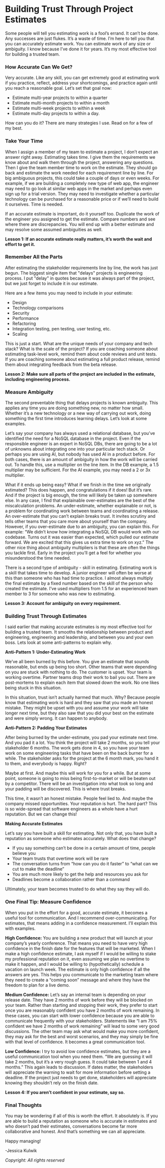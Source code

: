 # Building Trust Through Project Estimates

Some people will tell you estimating work is a fool’s errand. It can’t be done. Any successes are just flukes. It’s a waste of time. I’m here to tell you that you can accurately estimate work. You can estimate work of any size or ambiguity. I know because I’ve done it for years. It’s my most effective tool for building a trusted team.

### How Accurate Can We Get?

Very accurate. Like any skill, you can get extremely good at estimating work if you practice, reflect, address your shortcomings, and practice again until you reach a reasonable goal. Let’s set that goal now:

* Estimate multi-year projects to within a quarter
* Estimate multi-month projects to within a month
* Estimate multi-week projects to within a week
* Estimate multi-day projects to within a day.

How can you do it? There are many strategies I use. Read on for a few of my best.

### Take Your Time

When I assign a member of my team to estimate a project, I don’t expect an answer right away. Estimating takes time. I give them the requirements we know about and walk them through the project, answering any questions. Then I give the team member time to work on the estimate. They should go back and estimate the work needed for each requirement line by line. For big ambiguous projects, this could take a couple of days or even weeks. For example, if we are building a completely new type of web app, the engineer may need to go look at similar web apps in the market and perhaps even sign up for a trial version. They may need to investigate whether a particular technology can be purchased for a reasonable price or if we’ll need to build it ourselves. Time is needed.

If an accurate estimate is important, do it yourself too. Duplicate the work of the engineer you assigned to get the estimate. Compare numbers and see where there are discrepancies. You will end up with a better estimate and may resolve some assumed ambiguities as well.

**Lesson 1: If an accurate estimate really matters, it’s worth the wait and effort to get it.**

### Remember All the Parts

After estimating the stakeholder requirements line by line, the work has just begun. The biggest single item that "delays" projects is engineering process. I put "delay" in quotes because it was always part of the project, but we just forget to include it in our estimate.

Here are a few items you may need to include in your estimate:

* Design
* Technology comparisons
* Security
* Performance
* Refactoring
* Integration testing, pen testing, user testing, etc.
* Scaling

This is just a start. What are the unique needs of your company and tech stack? What is the scale of the project? If you are coaching someone about estimating task-level work, remind them about code reviews and unit tests. If you are coaching someone about estimating a full product release, remind them about integrating feedback from the beta release.

**Lesson 2: Make sure all parts of the project are included in the estimate, including engineering process.**

### Measure Ambiguity

The second preventable thing that delays projects is known ambiguity. This applies any time you are doing something new, no matter how small. Whether it’s a new technology or a new way of carrying out work, doing something the first time introduces learning delays. Let’s look at some examples.

Let’s say your company has always used a relational database, but you’ve identified the need for a NoSQL database in the project. Even if the responsible engineer is an expert in NoSQL DBs, there are going to be a lot of unknowns about integrating one into your particular tech stack. Or perhaps you are using AI, but nobody has used AI in a product before. For both cases, there is an amount of ambiguity in how the work will be carried out. To handle this, use a multiplier on the line item. In the DB example, a 1.5 multiplier may be sufficient. For the AI example, you may need a 2 or 3x multiplier.

What if it ends up being easy? What if we finish in the time we originally estimated? This does happen, and congratulations if it does! But it’s rare. And if the project is big enough, the time will likely be taken up somewhere else. In any case, I find that explainable over-estimates are the best of the miscalculation problems. An under-estimate, whether explainable or not, is a problem for coordinating work between teams and coordinating a release. An over-estimate that you can’t explain breaks trust. It invites scrutiny and tells other teams that you care more about yourself than the company. However, if you over-estimate due to an ambiguity, you can explain this. For example: “We didn’t know how integrating a NoSQL DB would work with our codebase. Turns out it was easier than expected, which pulled our estimate forward. We are excited that this gives us extra time to work on xyz.” The other nice thing about ambiguity multipliers is that these are often the things you tackle first. Early in the project you’ll get a feel for whether you misunderstood the time needed.

There is a second type of ambiguity - skill in estimating. Estimating work is a skill that takes time to develop. A junior engineer will often be worse at this than someone who has had time to practice. I almost always multiply the final estimate by a fixed number based on the skill of the person who created the estimate. I’ve used multipliers from 1.5 for an experienced team member to 3 for someone who was new to estimating.

**Lesson 3: Account for ambiguity on every requirement.**

### Building Trust Through Estimates

I said earlier that making accurate estimates is my most effective tool for building a trusted team. It smooths the relationship between product and engineering, engineering and leadership, and between you and your own boss. Lets look at some anti-patterns to explain why.

**Anti-Pattern 1: Under-Estimating Work**

We’ve all been burned by this before. You give an estimate that sounds reasonable, but ends up being too short. Other teams that were depending on you are stuck with nothing to do. The customer is upset. Your team is working overtime. Partner teams drop their work to bail you out. There are post-mortems to explain each item that slowed down the work. No one likes being stuck in this situation.

In this situation, trust isn’t actually harmed that much. Why? Because people know that estimating work is hard and they saw that you made an honest mistake. They might be upset with you and assume your work will take longer next time, but they also saw that you did your best on the estimate and were simply wrong. It can happen to anybody.

**Anti-Pattern 2: Padding Your Estimates**

After being burned by the under-estimate, you pad your estimate next time. And you pad it a lot. You think the project will take 2 months, so you tell your stakeholder 6 months. The work gets done in 4, so you have your team work on some engineering tasks that have been on the back burner for a while. The stakeholder asks for the project at the 6 month mark, you hand it to them, and everybody is happy. Right?

Maybe at first. And maybe this will work for you for a while. But at some point, someone is going to miss being first-to-market or will be beaten out by a competitor. There will be an investigation into what took so long and your padding will be discovered. This is where trust breaks.

This time, it wasn’t an honest mistake. People feel lied to. And maybe the company missed opportunities. Your reputation is hurt. The hard part? This is so wide-spread that software engineers as a whole have a hurt reputation. But we can change this!

**Making Accurate Estimates**

Let’s say you have built a skill for estimating. Not only that, you have built a reputation as someone who estimates accurately. What does that change?

* If you say something can’t be done in a certain amount of time, people believe you
* Your team trusts that overtime work will be rare
* The conversation turns from “how can you do it faster” to “what can we cut to make the deadline”
* You are much more likely to get the help and resources you ask for
* Deadlines become a collaboration rather than a command

Ultimately, your team becomes trusted to do what they say they will do.

### One Final Tip: Measure Confidence

When you put in the effort for a good, accurate estimate, it becomes a useful tool for communication. And I recommend over-communicating. For estimates, that means adding in a confidence measurement. I’ll explain this with examples.

**High Confidence:** You are building a new product that will launch at your company’s yearly conference. That means you need to have very high confidence in the finish date for the features that will be marketed. When I make a high confidence estimate, I ask myself if I would be willing to stake my professional reputation on it, even assuming we plan no overtime to make it happen, and I would be willing to (hypothetically) schedule a vacation on launch week. The estimate is only high confidence if all the answers are yes. This helps you communicate to the marketing team where they need to create a “coming soon” message and where they have the freedom to plan for a live demo.

**Medium Confidence:** Let’s say an internal team is depending on your release date. They have 2 months of work before they will be blocked on your team. Rather than starting and stopping their work, they prefer to start once you are reasonably confident you have 2 months of work remaining. In these cases, you can start with lower confidence because you are able to communicate frequently with your stakeholders. Statements like “I am 75% confident we have 2 months of work remaining” will lead to some very good discussions. The other team may ask what would make you more confident, they may ask for the best and worst scenarios, and they may simply be fine with that level of confidence. It becomes a great communication tool.

**Low Confidence:** I try to avoid low confidence estimates, but they are a useful communication tool when you need them. “We are guessing it will take 2 months, but it’s a very rough guess. It could take between 1 and 4 months.” This again leads to discussion. If dates matter, the stakeholders will appreciate the warning to wait for more information before setting a deadline. If the project just needs to get done, stakeholders will appreciate knowing they shouldn’t rely on the finish date.

**Lesson 4: If you aren’t confident in your estimate, say so.**

### Final Thoughts

You may be wondering if all of this is worth the effort. It absolutely is. If you are able to build a reputation as someone who is accurate in estimates and who doesn’t pad their estimates, conversations become far more collaborative and honest. And that’s something we can all appreciate.

Happy managing!

-Jessica Kulwik

*Copyright: All rights reserved*
